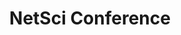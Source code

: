 ---
dateStart: 2007-05-20
dateEnd: 2007-05-25
title: "NetSci Conference"
venue: "New York Hall of Science"
organizer:
credit:
city: Queens
state: NY
country: USA
pdfLink: 20070520-netsci-queens-nyc.pdf
venueImages:
---